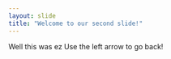 ```yaml
---
layout: slide
title: "Welcome to our second slide!"
---
```

Well this was ez
Use the left arrow to go back!
